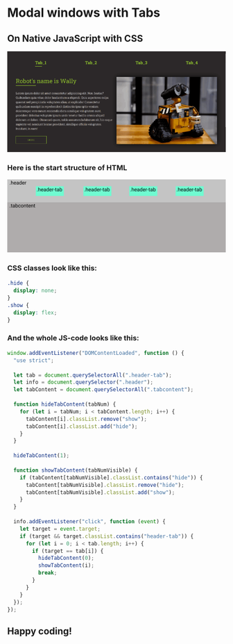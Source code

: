 # Modal windows with Tabs

## On Native JavaScript with CSS

![Modal with Tabs](img/Robots.gif)

### Here is the start structure of HTML

![HTML](img/HTML_Structure.png)

### CSS classes look like this:

```css
.hide {
  display: none;
}
.show {
  display: flex;
}
```

### And the whole JS-code looks like this:

```javascript
window.addEventListener("DOMContentLoaded", function () {
  "use strict";

  let tab = document.querySelectorAll(".header-tab");
  let info = document.querySelector(".header");
  let tabContent = document.querySelectorAll(".tabcontent");

  function hideTabContent(tabNum) {
    for (let i = tabNum; i < tabContent.length; i++) {
      tabContent[i].classList.remove("show");
      tabContent[i].classList.add("hide");
    }
  }

  hideTabContent(1);

  function showTabContent(tabNumVisible) {
    if (tabContent[tabNumVisible].classList.contains("hide")) {
      tabContent[tabNumVisible].classList.remove("hide");
      tabContent[tabNumVisible].classList.add("show");
    }
  }

  info.addEventListener("click", function (event) {
    let target = event.target;
    if (target && target.classList.contains("header-tab")) {
      for (let i = 0; i < tab.length; i++) {
        if (target == tab[i]) {
          hideTabContent(0);
          showTabContent(i);
          break;
        }
      }
    }
  });
});
```

## Happy coding!
